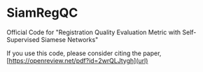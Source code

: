 # SiamRegQC
 Official Code for "Registration Quality Evaluation Metric with Self-Supervised
Siamese Networks"

If you use this code, please consider citing the paper, [https://openreview.net/pdf?id=2wrQLJtygh](url)
